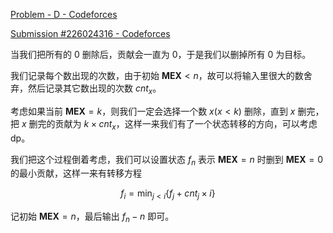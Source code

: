 [Problem - D - Codeforces](https://codeforces.com/contest/1875/problem/D)

[Submission #226024316 - Codeforces](https://codeforces.com/contest/1875/submission/226024316)

当我们把所有的 $0$ 删除后，贡献会一直为 $0$，于是我们以删掉所有 $0$ 为目标。

我们记录每个数出现的次数，由于初始 $\mathbf{MEX} < n$，故可以将输入里很大的数舍弃，然后记录其它数出现的次数 $cnt_x$。

考虑如果当前 $\mathbf{MEX} = k$，则我们一定会选择一个数 $x(x < k)$ 删除，直到 $x$ 删完，把 $x$ 删完的贡献为 $k\times cnt_x$，这样一来我们有了一个状态转移的方向，可以考虑 dp。

我们把这个过程倒着考虑，我们可以设置状态 $f_n$ 表示 $\mathbf{MEX} = n$ 时删到 $\mathbf{MEX} = 0$ 的最小贡献，这样一来有转移方程

$$
f_i = \min_{j < i} \{f_j + cnt_j\times i\}
$$

记初始 $\mathbf{MEX} = n$，最后输出 $f_n - n$ 即可。
